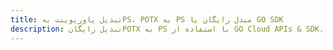 ---title: تبدیل پاورپوینت بهPS، POTX به PS مبدل رایگان یا GO SDKdescription: تبدیل رایگانPOTX به PS با استفاده از GO Cloud APIs & SDK. همچنین اسناد Microsoft PowerPoint را در Cloud ایجاد، ویرایش و رندر کنید.---